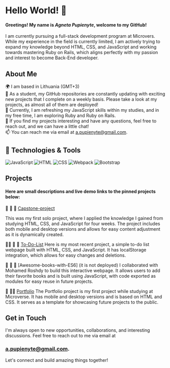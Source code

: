 # Hello World! 👋


 
#### Greetings! My name is ***Agneta Pupienyte***, welcome to my GitHub!
I am currently pursuing a full-stack development program at Microvers. While my experience in the field is currently limited, I am actively trying to expand my knowledge beyond HTML, CSS, and JavaScript and working towards mastering Ruby on Rails, which aligns perfectly with my passion and interest to become Back-End developer.

## About Me

🌍 I am based in Lithuania (GMT+3)<br>
🔭 As a student, my GitHub repositories are constantly updating with exciting new projects that I complete on a weekly basis. Please take a look at my projects, as almost all of them are deployed!<br>
🌱  Currently, I am refreshing my JavaScript skills within my studies, and in my free time, I am exploring Ruby and Ruby on Rails.<br>
💬  If you find my projects interesting and have any questions, feel free to reach out, and we can have a little chat!<br>
📫 You can reach me via email at a.pupienyte@gmail.com.<br>

## 🔧 Technologies & Tools

![JavaScript](https://img.shields.io/badge/javascript-%23323330.svg?style=for-the-badge&logo=javascript&logoColor=%23F7DF1E)
![HTML](https://img.shields.io/badge/HTML-%23E34F26.svg?style=for-the-badge&logo=html5&logoColor=white)
![CSS](https://img.shields.io/badge/CSS-%231572B6.svg?style=for-the-badge&logo=css3&logoColor=white)
![Webpack](https://img.shields.io/badge/webpack-%238DD6F9.svg?style=for-the-badge&logo=webpack&logoColor=black)
![Bootstrap](https://img.shields.io/badge/bootstrap-%23563D7C.svg?style=for-the-badge&logo=bootstrap&logoColor=white)


## Projects

#### Here are small descriptions and live demo links to the pinned projects below:

 🥁 🎸 🤩 [Capstone-project](https://agneta1991.github.io/Capstone_project/) <br>

This was my first solo project, where I applied the knowledge I gained from studying HTML, CSS, and JavaScript for four weeks. The project includes both mobile and desktop versions and allows for easy content adjustment as it is dynamically created.

👩‍💻 💃 🧠  [To-Do-List](https://agneta1991.github.io/to-do-list/dist/)
Here is my most recent project, a simple to-do list webpage built with HTML, CSS, and JavaScript. It has localStorage integration, which allows for easy changes and deletions.

👏 📲 🦄 [Awesome-books-with-ES6] (it is not deployed)
I collaborated with Mohamed Roshdy to build this interactive webpage. It allows users to add their favorite books and is built using JavaScript, with code exported as modules for easy reuse in future projects.

🙌 🦩🎀  [Portfolio](https://agneta1991.github.io/Portfolio/)
The Portfolio project is my first project while studying at Microverse. It has mobile and desktop versions and is based on HTML and CSS. It serves as a template for showcasing future projects to the public.


## Get in Touch

I'm always open to new opportunities, collaborations, and interesting discussions. Feel free to reach out to me via email at 
### **a.pupienyte@gmail.com**.

Let's connect and build amazing things together!

